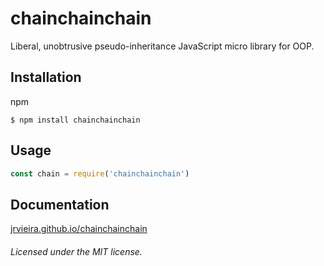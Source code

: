 # chainchainchain
Liberal, unobtrusive pseudo-inheritance JavaScript micro library for OOP.

## Installation

npm

	$ npm install chainchainchain


## Usage

```javascript
const chain = require('chainchainchain')
```

## Documentation

[jrvieira.github.io/chainchainchain](http://jrvieira.github.io/chainchainchain)


###### Licensed under the MIT license.
